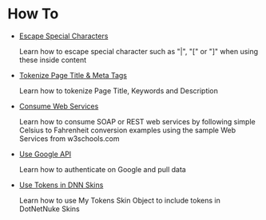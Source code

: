 # How To

* [Escape Special Characters](escape.html)
  
  Learn how to escape special character such as "\|", "[" or "]" when using these inside content

* [Tokenize Page Title & Meta Tags](tokenize-title-meta.html)
  
  Learn how to tokenize Page Title, Keywords and Description

* [Consume Web Services](web-services.html)
  
  Learn how to consume SOAP or REST web services by following simple Celsius to Fahrenheit conversion examples using the sample Web Services from w3schools.com

* [Use Google API](google-api.html)
  
  Learn how to authenticate on Google and pull data

* [Use Tokens in DNN Skins](token-dnn-skins.html)
  
  Learn how to use My Tokens Skin Object to include tokens in DotNetNuke Skins